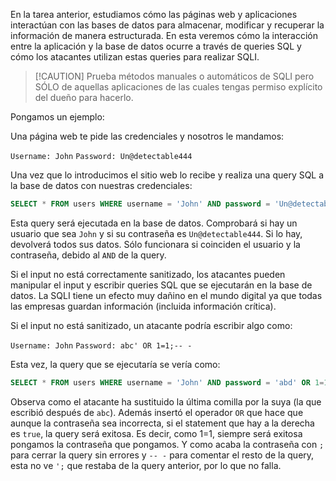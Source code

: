 En la tarea anterior, estudiamos cómo las páginas web y aplicaciones interactúan con las bases de datos para almacenar, modificar y recuperar la información de manera estructurada. En esta veremos cómo la interacción entre la aplicación y la base de datos ocurre a través de queries SQL y cómo los atacantes utilizan estas queries para realizar SQLI.

>[!CAUTION] Prueba métodos manuales o automáticos de SQLI pero SÓLO de aquellas aplicaciones de las cuales tengas permiso explícito del dueño para hacerlo.

Pongamos un ejemplo:

Una página web te pide las credenciales y nosotros le mandamos:

`Username: John`
`Password: Un@detectable444`

Una vez que lo introducimos el sitio web lo recibe y realiza una query SQL a la base de datos con nuestras credenciales:

```SQL
SELECT * FROM users WHERE username = 'John' AND password = 'Un@detectable444';
```

Esta query será ejecutada en la base de datos. Comprobará si hay un usuario que sea `John` y si su contraseña es `Un@detectable444`. Si lo hay, devolverá todos sus datos. Sólo funcionara si coinciden el usuario y la contraseña, debido al `AND` de la query.

Si el input no está correctamente sanitizado, los atacantes pueden manipular el input y escribir queries SQL que se ejecutarán en la base de datos. La SQLI tiene un efecto muy dañino en el mundo digital ya que todas las empresas guardan información (incluida información crítica).

Si el input no está sanitizado, un atacante podría escribir algo como:

`Username: John`
`Password: abc' OR 1=1;-- -`



Esta vez, la query que se ejecutaría se vería como:

```SQL
SELECT * FROM users WHERE username = 'John' AND password = 'abd' OR 1=1;-- -';
```

Observa como el atacante ha sustituido la última comilla por la suya (la que escribió después de `abc`). Además insertó el operador `OR` que hace que aunque la contraseña sea incorrecta, si el statement que hay a la derecha es `true`, la query será exitosa. Es decir, como 1=1, siempre será exitosa pongamos la contraseña que pongamos. Y como acaba la contraseña con `;` para cerrar la query sin errores y `-- -` para comentar el resto de la query, esta no ve `';` que restaba de la query anterior, por lo que no falla.